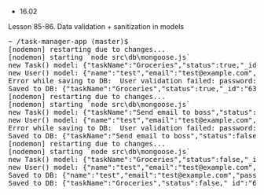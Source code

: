 - 16.02

Lesson 85-86. Data validation + sanitization in models

<pre>
~ /task-manager-app (master)$
[nodemon] restarting due to changes...
[nodemon] starting `node src\db\mongoose.js`
new Task() model: {"taskName":"Groceries","status":true,"_id":"63ee566538c86cd31a6ea1fe"}
new User() model: {"name":"test","email":"test@example.com","password":"password","age":10,"_id":"63ee566538c86cd31a6ea1ff"}
Error while saving to DB:  User validation failed: password: Password cannot be `password` 
Saved to DB: {"taskName":"Groceries","status":true,"_id":"63ee566538c86cd31a6ea1fe","__v":0}
[nodemon] restarting due to changes...
[nodemon] starting `node src\db\mongoose.js`
new Task() model: {"taskName":"Send email to boss","status":false,"_id":"63ee566d36880e1c77475d1d"}
new User() model: {"name":"test","email":"test@example.com","password":"test","age":10,"_id":"63ee566d36880e1c77475d1e"}
Error while saving to DB:  User validation failed: password: Path `password` (`test`) is shorter than the minimum allowed length (6).
Saved to DB: {"taskName":"Send email to boss","status":false,"_id":"63ee566d36880e1c77475d1d","__v":0}
[nodemon] restarting due to changes...
[nodemon] starting `node src\db\mongoose.js`
new Task() model: {"taskName":"Groceries","status":false,"_id":"63ee5673f7e03b7399b7e02b"}
new User() model: {"name":"test","email":"test@example.com","password":"test12312","age":10,"_id":"63ee5673f7e03b7399b7e02c"}
Saved to DB: {"name":"test","email":"test@example.com","password":"test12312","age":10,"_id":"63ee5673f7e03b7399b7e02c","__v":0}
Saved to DB: {"taskName":"Groceries","status":false,"_id":"63ee5673f7e03b7399b7e02b","__v":0}
</pre>